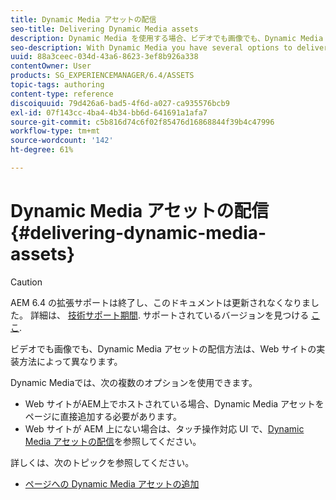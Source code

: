 ```yaml
---
title: Dynamic Media アセットの配信
seo-title: Delivering Dynamic Media assets
description: Dynamic Media を使用する場合、ビデオでも画像でも、Dynamic Media アセットを Web サイトに配信するオプションは複数あります。
seo-description: With Dynamic Media you have several options to deliver your dynamic media assets - both video and images - to your website.
uuid: 88a3ceec-034d-43a6-8623-3ef8b926a338
contentOwner: User
products: SG_EXPERIENCEMANAGER/6.4/ASSETS
topic-tags: authoring
content-type: reference
discoiquuid: 79d426a6-bad5-4f6d-a027-ca935576bcb9
exl-id: 07f143cc-4ba4-4b34-bb6d-641691a1afa7
source-git-commit: c5b816d74c6f02f85476d16868844f39b4c47996
workflow-type: tm+mt
source-wordcount: '142'
ht-degree: 61%

---
```


# Dynamic Media アセットの配信{#delivering-dynamic-media-assets}

>[!CAUTION]
>
>AEM 6.4 の拡張サポートは終了し、このドキュメントは更新されなくなりました。 詳細は、 [技術サポート期間](https://helpx.adobe.com/jp/support/programs/eol-matrix.html). サポートされているバージョンを見つける [ここ](https://experienceleague.adobe.com/docs/?lang=ja).

ビデオでも画像でも、Dynamic Media アセットの配信方法は、Web サイトの実装方法によって異なります。

Dynamic Mediaでは、次の複数のオプションを使用できます。

* Web サイトがAEM上でホストされている場合、Dynamic Media アセットをページに直接追加する必要があります。
* Web サイトが AEM 上にない場合は、タッチ操作対応 UI で、[Dynamic Media アセットの配信](/help/assets/delivering-dynamic-media-assets.md)を参照してください。

詳しくは、次のトピックを参照してください。

* [ページへの Dynamic Media アセットの追加](/help/sites-classic-ui-authoring/dynamic-media-assets-adding-to-page.md)
